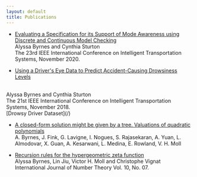 ```yaml
---
layout: default
title: Publications
---
```



*  [Evaluating a Specification for its Support of Mode Awareness using
Discrete and Continuous Model Checking](https://www.cs.unc.edu/~csturton/papers/ITSC2020Byrnes.pdf)<br/>
Alyssa Byrnes and Cynthia Sturton <br/> 
​The 23rd IEEE International Conference on Intelligent Transportation Systems, November 2020.


* [Using a Driver's Eye Data to Predict Accident-Causing Drowsiness
Levels](https://ieeexplore.ieee.org/abstract/document/8569293")
<br/>
Alyssa Byrnes and Cynthia Sturton <br/> ​The 21st IEEE International Conference on Intelligent Transportation Systems, November 2018.<br/>
[Drowsy Driver Dataset](/)

* [A closed-form solution might be given by a tree. Valuations of quadratic polynomials](http://dauns01.math.tulane.edu/~vhm/papers_html/trees1.pdf) <br/>
A. Byrnes, J. Fink, G. Lavigne, I. Nogues, S. Rajasekaran, A. Yuan, L. Almodovar, X. Guan, 
A. Kesarwani, L. Medina, E. Rowland, V. H. Moll 


* [Recursion rules for the hypergeometric zeta function](https://www.worldscientific.com/doi/abs/10.1142/S1793042114500547)<br/> 
Alyssa Byrnes, Lin Jiu, Victor H. Moll and Christophe Vignat<br/> International Journal of Number Theory Vol. 10, No. 07.
